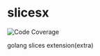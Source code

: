 # slicesx
![Code Coverage](https://img.shields.io/codecov/c/github/varushsu/slicesx.svg)

golang slices extension(extra)
